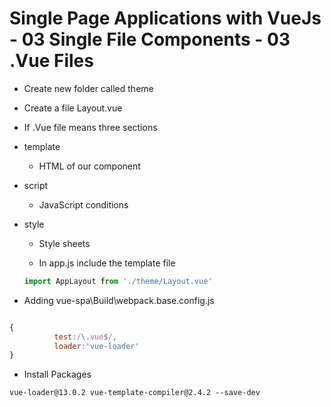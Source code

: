 # Single Page Applications with VueJs - 03 Single File Components - 03 .Vue Files
- Create new folder called theme
- Create a file Layout.vue

- If .Vue file means three sections

 - template
 	- HTML of our component
 - script
 	- JavaScript conditions
 - style
 	- Style sheets

 	- In app.js include the template file

 	```javascript
	import AppLayout from './theme/Layout.vue'
 	```

- Adding vue-spa\Build\webpack.base.config.js

```javascript

{
          test:/\.vue$/,
          loader:'vue-loader'
}
```

- Install Packages
```shell
vue-loader@13.0.2 vue-template-compiler@2.4.2 --save-dev
```